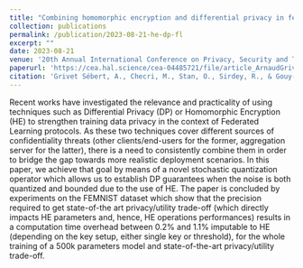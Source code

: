 ```yaml
---
title: "Combining homomorphic encryption and differential privacy in federated learning"
collection: publications
permalink: /publication/2023-08-21-he-dp-fl
excerpt: ""
date: 2023-08-21
venue: '20th Annual International Conference on Privacy, Security and Trust (PST)'
paperurl: 'https://cea.hal.science/cea-04485721/file/article_ArnaudGrivetSebert_combining_HE_and_DP____PST.pdf'
citation: 'Grivet Sébert, A., Checri, M., Stan, O., Sirdey, R., & Gouy-Pailler, C. (2023, August). Combining homomorphic encryption and differential privacy in federated learning. In 2023 20th Annual International Conference on Privacy, Security and Trust (PST) (pp. 1-7). IEEE.'
---
```

Recent works have investigated the relevance and practicality of using techniques such as Differential Privacy (DP)
or Homomorphic Encryption (HE) to strengthen training data privacy in the context of Federated Learning protocols. As these two
techniques cover different sources of confidentiality threats (other clients/end-users for the former, aggregation server for the latter), there is a need to consistently combine them in order to bridge the gap towards more realistic deployment scenarios. In this paper, we achieve that goal by means of a novel stochastic quantization operator which allows us to establish DP guarantees when the noise is both quantized and bounded due to the use of HE. The paper is concluded by experiments on the FEMNIST dataset which show that the precision required to get state-of-the art privacy/utility trade-off (which directly impacts HE parameters and, hence, HE operations performances) results in a computation time overhead between 0.2% and 1.1% imputable to HE (depending on the key setup, either single key or threshold), for the whole training of a 500k parameters model and state-of-the-art privacy/utility trade-off.
